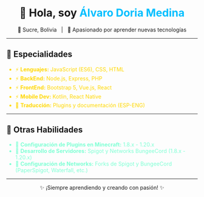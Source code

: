 <h1 align="center">👋 Hola, soy <span style="color:#00BFFF;">Álvaro Doria Medina</span></h1>

<p align="center">
📍 Sucre, Bolivia &nbsp; | &nbsp; 🚀 Apasionado por aprender nuevas tecnologías
</p>

---

## 🌱 Especialidades

<div style="color:#FFD700;">
  
- ⚡ <strong>Lenguajes:</strong> JavaScript (ES6), CSS, HTML  
- ⚡ <strong>BackEnd:</strong> Node.js, Express, PHP  
- ⚡ <strong>FrontEnd:</strong> Bootstrap 5, Vue.js, React  
- ⚡ <strong>Mobile Dev:</strong> Kotlin, React Native  
- 📒 <strong>Traducción:</strong> Plugins y documentación (ESP-ENG)  

</div>

---

## 💞️ Otras Habilidades

<div style="color:#7FFFD4;">

- 🧿 <strong>Configuración de Plugins en Minecraft:</strong> 1.8.x - 1.20.x  
- 🧿 <strong>Desarrollo de Servidores:</strong> Spigot y Networks BungeeCord (1.8.x - 1.20.x)  
- 🧿 <strong>Configuración de Networks:</strong> Forks de Spigot y BungeeCord (PaperSpigot, Waterfall, etc.)  

</div>

---

<p align="center">
✨ ¡Siempre aprendiendo y creando con pasión! ✨
</p>


<!---
AlvaroDoria19/AlvaroDoria19 is a ✨ special ✨ repository because its `README.md` (this file) appears on your GitHub profile.
You can click the Preview link to take a look at your changes.
--->
